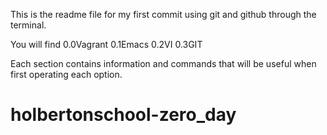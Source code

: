 
This is the readme file for my first commit using git and github through the terminal.

You will find 
  0.0Vagrant
  0.1Emacs
  0.2VI
  0.3GIT
  
  Each section contains information and commands that will be useful when first operating each option.



# holbertonschool-zero_day

